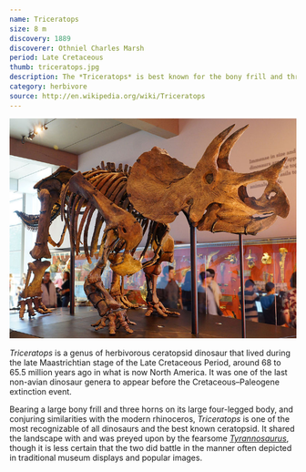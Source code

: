 ```yaml
---
name: Triceratops
size: 8 m
discovery: 1889
discoverer: Othniel Charles Marsh
period: Late Cretaceous
thumb: triceratops.jpg
description: The *Triceratops* is best known for the bony frill and three protrusive horns on its head
category: herbivore
source: http://en.wikipedia.org/wiki/Triceratops
---
```


![Triceratops skeleton](img/triceratops-skeleton.jpg)

*Triceratops* is a genus of herbivorous ceratopsid dinosaur that lived during the late Maastrichtian stage of the Late Cretaceous Period, around 68 to 65.5 million years ago in what is now North America. It was one of the last non-avian dinosaur genera to appear before the Cretaceous–Paleogene extinction event.

Bearing a large bony frill and three horns on its large four-legged body, and conjuring similarities with the modern rhinoceros, *Triceratops* is one of the most recognizable of all dinosaurs and the best known ceratopsid. It shared the landscape with and was preyed upon by the fearsome [*Tyrannosaurus*](tyrannosaurus.html), though it is less certain that the two did battle in the manner often depicted in traditional museum displays and popular images.
